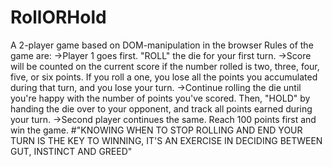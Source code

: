 # RollORHold
A 2-player game based on DOM-manipulation in the browser
Rules of the game are:
->Player 1 goes first. "ROLL" the die for your first turn.
->Score will be counted on the current score if the number rolled is two, three, four, five, or six points. If you roll a one, you lose all the points you accumulated during that turn, and you lose your turn.
->Continue rolling the die until you're happy with the number of points you've scored. Then, "HOLD" by handing the die over to your opponent, and track all points earned during your turn.
->Second player continues the same. Reach 100 points first and win the game.
#"KNOWING WHEN TO STOP ROLLING AND END YOUR TURN IS THE KEY TO WINNING, IT'S AN EXERCISE IN DECIDING BETWEEN GUT, INSTINCT AND GREED"
